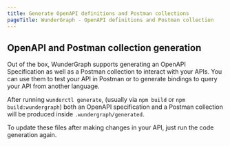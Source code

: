 ```yaml
---
title: Generate OpenAPI definitions and Postman collections
pageTitle: WunderGraph - OpenAPI definitions and Postman collection
---
```


## OpenAPI and Postman collection generation

Out of the box, WunderGraph supports generating an OpenAPI Specification as well as a Postman collection to
interact with your APIs. You can use them to test your API in Postman or to generate bindings to query your
API from another language.

After running `wunderctl generate`, (usually via `npm build` or `npm build:wundergraph`) both an OpenAPI
specification and a Postman collection will be produced inside `.wundergraph/generated`.

To update these files after making changes in your API, just run the code generation again.
